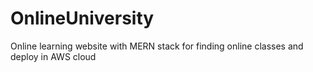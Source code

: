 # OnlineUniversity
Online learning website with MERN stack for finding online classes and deploy in AWS cloud
